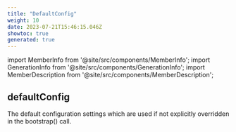 ```yaml
---
title: "DefaultConfig"
weight: 10
date: 2023-07-21T15:46:15.046Z
showtoc: true
generated: true
---
```

<!-- This file was generated from the Vendure source. Do not modify. Instead, re-run the "docs:build" script -->
import MemberInfo from '@site/src/components/MemberInfo';
import GenerationInfo from '@site/src/components/GenerationInfo';
import MemberDescription from '@site/src/components/MemberDescription';


## defaultConfig

<GenerationInfo sourceFile="packages/core/src/config/default-config.ts" sourceLine="57" packageName="@vendure/core" />

The default configuration settings which are used if not explicitly overridden in the bootstrap() call.

